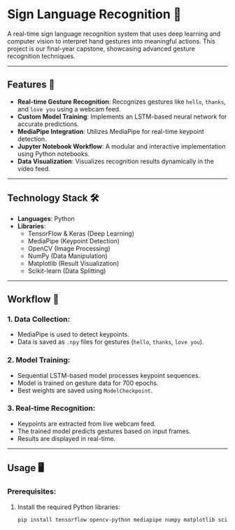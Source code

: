 # Sign Language Recognition 🎯

A real-time sign language recognition system that uses deep learning and computer vision to interpret hand gestures into meaningful actions. This project is our final-year capstone, showcasing advanced gesture recognition techniques.

---

## Features 🌟

- **Real-time Gesture Recognition**: Recognizes gestures like `hello`, `thanks`, and `love you` using a webcam feed.
- **Custom Model Training**: Implements an LSTM-based neural network for accurate predictions.
- **MediaPipe Integration**: Utilizes MediaPipe for real-time keypoint detection.
- **Jupyter Notebook Workflow**: A modular and interactive implementation using Python notebooks.
- **Data Visualization**: Visualizes recognition results dynamically in the video feed.

---

## Technology Stack 🛠️

- **Languages**: Python
- **Libraries**:
  - TensorFlow & Keras (Deep Learning)
  - MediaPipe (Keypoint Detection)
  - OpenCV (Image Processing)
  - NumPy (Data Manipulation)
  - Matplotlib (Result Visualization)
  - Scikit-learn (Data Splitting)

---

## Workflow 🚀

### 1. **Data Collection**:
   - MediaPipe is used to detect keypoints.
   - Data is saved as `.npy` files for gestures (`hello`, `thanks`, `love you`).

### 2. **Model Training**:
   - Sequential LSTM-based model processes keypoint sequences.
   - Model is trained on gesture data for 700 epochs.
   - Best weights are saved using `ModelCheckpoint`.

### 3. **Real-time Recognition**:
   - Keypoints are extracted from live webcam feed.
   - The trained model predicts gestures based on input frames.
   - Results are displayed in real-time.

---

## Usage 🖥️

### Prerequisites:
1. Install the required Python libraries:
   ```bash
   pip install tensorflow opencv-python mediapipe numpy matplotlib scikit-learn



